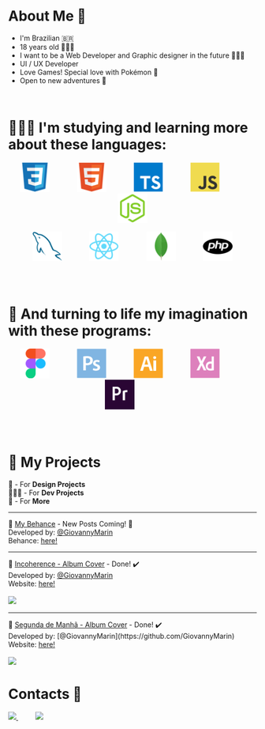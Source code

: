 # About Me 🧐

- I'm Brazilian :brazil:
- 18 years old 👨🏻‍💻
- I want to be a Web Developer and Graphic designer in the future 👨🏻‍🎨
- UI / UX Developer
- Love Games! Special love with Pokémon 💖
- Open to new adventures 🌟

<br />

# 👨🏻‍💻 I'm studying and learning more about these languages:

<p align='center' >
<p align="center">
<img width="60px" src="https://raw.githubusercontent.com/devicons/devicon/master/icons/css3/css3-original.svg">
&nbsp;&nbsp;&nbsp;&nbsp;&nbsp;&nbsp;&nbsp;&nbsp;&nbsp;&nbsp;&nbsp;&nbsp;
<img width="60px" src="https://raw.githubusercontent.com/devicons/devicon/master/icons/html5/html5-original.svg">
&nbsp;&nbsp;&nbsp;&nbsp;&nbsp;&nbsp;&nbsp;&nbsp;&nbsp;&nbsp;&nbsp;&nbsp;
<img width="60px" src="https://raw.githubusercontent.com/devicons/devicon/master/icons/typescript/typescript-original.svg">
&nbsp;&nbsp;&nbsp;&nbsp;&nbsp;&nbsp;&nbsp;&nbsp;&nbsp;&nbsp;&nbsp;&nbsp;
<img width="60px" src="https://raw.githubusercontent.com/devicons/devicon/master/icons/javascript/javascript-original.svg">
&nbsp;&nbsp;&nbsp;&nbsp;&nbsp;&nbsp;&nbsp;&nbsp;&nbsp;&nbsp;&nbsp;&nbsp;
<img width="60px" src="https://raw.githubusercontent.com/devicons/devicon/master/icons/nodejs/nodejs-original.svg">
</p>
<p align="center">

<img width="60px" src="https://raw.githubusercontent.com/devicons/devicon/master/icons/mysql/mysql-original.svg">
&nbsp;&nbsp;&nbsp;&nbsp;&nbsp;&nbsp;&nbsp;&nbsp;&nbsp;&nbsp;&nbsp;&nbsp;
<img width="60px" src="https://raw.githubusercontent.com/devicons/devicon/master/icons/react/react-original.svg">
&nbsp;&nbsp;&nbsp;&nbsp;&nbsp;&nbsp;&nbsp;&nbsp;&nbsp;&nbsp;&nbsp;&nbsp;
<img width="60px" src="https://raw.githubusercontent.com/devicons/devicon/master/icons/mongodb/mongodb-original.svg">
&nbsp;&nbsp;&nbsp;&nbsp;&nbsp;&nbsp;&nbsp;&nbsp;&nbsp;&nbsp;&nbsp;&nbsp;
<img width="60px" src="https://raw.githubusercontent.com/devicons/devicon/master/icons/php/php-plain.svg">
</p>
	
</p>

<br />
<br />

# 🎨 And turning to life my imagination with these programs:
<p align="center">
<img width="60px" src="https://raw.githubusercontent.com/devicons/devicon/master/icons/figma/figma-original.svg">
&nbsp;&nbsp;&nbsp;&nbsp;&nbsp;&nbsp;&nbsp;&nbsp;&nbsp;&nbsp;&nbsp;&nbsp;
<img width="60px" src="https://raw.githubusercontent.com/devicons/devicon/master/icons/photoshop/photoshop-plain.svg">
&nbsp;&nbsp;&nbsp;&nbsp;&nbsp;&nbsp;&nbsp;&nbsp;&nbsp;&nbsp;&nbsp;&nbsp;
<img width="60px" src="https://raw.githubusercontent.com/devicons/devicon/master/icons/illustrator/illustrator-plain.svg">
&nbsp;&nbsp;&nbsp;&nbsp;&nbsp;&nbsp;&nbsp;&nbsp;&nbsp;&nbsp;&nbsp;&nbsp;
<img width="60px" src="https://raw.githubusercontent.com/devicons/devicon/master/icons/xd/xd-plain.svg">
&nbsp;&nbsp;&nbsp;&nbsp;&nbsp;&nbsp;&nbsp;&nbsp;&nbsp;&nbsp;&nbsp;&nbsp;
<img width="60px" src="https://raw.githubusercontent.com/devicons/devicon/master/icons/premierepro/premierepro-plain.svg">
&nbsp;&nbsp;&nbsp;&nbsp;&nbsp;&nbsp;&nbsp;&nbsp;&nbsp;&nbsp;&nbsp;&nbsp;
</p>

<br />
<br />

# 🌹 My Projects

🎨 - For <strong>Design Projects</strong> <br>
👨🏻‍💻 - For <strong>Dev Projects</strong> <br>
📌 - For <strong>More</strong>

<hr>

📌 <a href="https://www.behance.net/giovannymarin" target="_blank">My Behance</a> - New Posts Coming! 🚧
<br />
Developed by: [@GiovannyMarin](https://github.com/GiovannyMarin)
<br />
Behance: <a href="https://educsg.github.io/MyPortfolio/" target="_blank">here!</a>

<hr>

🎨 <a href="https://www.behance.net/giovannymarin" target="_blank">Incoherence - Album Cover</a> - Done! ✔️
<br />
Developed by: [@GiovannyMarin](https://github.com/GiovannyMarin)
<br />
Website: <a href="https://www.behance.net/gallery/159423373/Incohrence-Album-Cover-Design-Illustration" target="_blank">here!</a>
<br>
<br>
<img width="70%" src="https://mir-s3-cdn-cf.behance.net/project_modules/fs/fca24a159423373.639e7ded9297c.gif">
<hr>
🎨 <a href="https://www.behance.net/giovannymarin" target="_blank">Segunda de Manhã - Album Cover</a> - Done! ✔️
<br />
Developed by: [@GiovannyMarin](https://github.com/GiovannyMarin)
<br />
Website: <a href="https://www.behance.net/gallery/153932167/Segunda-de-Manha-Album-Cover-Design-Visual-Identity">here!</a>
<br>
<br>
<img width="70%" src="https://mir-s3-cdn-cf.behance.net/project_modules/fs/5e4550153932167.63993c412d4c0.png">

# Contacts 📱

<p>
	<a href="mailto:giovanny466@hotmail.com">
		<img src="https://img.shields.io/badge/gmail-D14836?&style=for-the-badge&logo=gmail&logoColor=white&link=mailto:giovanny466@hotmail.com">
	</a>
    &nbsp;&nbsp;&nbsp;&nbsp;&nbsp;&nbsp;&nbsp;&nbsp;
	<a href="https://www.linkedin.com/in/giovanny-marin-41a7ba222/">
		<img src="https://img.shields.io/badge/linkedin-%230077B5.svg?&style=for-the-badge&logo=linkedin&logoColor=white&link=mailto:https://www.linkedin.com/in/giovanny-marin-41a7ba222/">
	</a>

